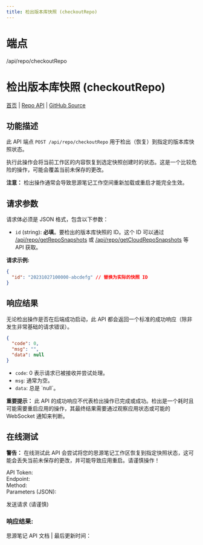 ```yaml
---
title: 检出版本库快照 (checkoutRepo)
---
```

# 端点

/api/repo/checkoutRepo

# 检出版本库快照 (checkoutRepo)

[首页](../index.html) | [Repo API](index.html) | [GitHub Source](https://github.com/siyuan-note/siyuan/blob/master/kernel/api/repo.go#L137)

## 功能描述

此 API 端点 `POST /api/repo/checkoutRepo` 用于检出（恢复）到指定的版本库快照状态。

执行此操作会将当前工作区的内容恢复到选定快照创建时的状态。这是一个比较危险的操作，可能会覆盖当前未保存的更改。

**注意：** 检出操作通常会导致思源笔记工作空间重新加载或重启才能完全生效。

## 请求参数

请求体必须是 JSON 格式，包含以下参数：

-   `id` (string): **必填**。要检出的版本库快照的 ID。这个 ID 可以通过 [/api/repo/getRepoSnapshots](getRepoSnapshots.html) 或 [/api/repo/getCloudRepoSnapshots](getCloudRepoSnapshots.html) 等 API 获取。

**请求示例:**

```json
{
  "id": "20231027100000-abcdefg" // 替换为实际的快照 ID
}
```

## 响应结果

无论检出操作是否在后端成功启动，此 API 都会返回一个标准的成功响应（除非发生非常基础的请求错误）。

```json
{
  "code": 0,
  "msg": "",
  "data": null
}
```

-   `code`: 0 表示请求已被接收并尝试处理。
-   `msg`: 通常为空。
-   `data`: 总是 \`null\`。

**重要提示：** 此 API 的成功响应不代表检出操作已完成或成功。检出是一个耗时且可能需要重启应用的操作，其最终结果需要通过观察应用状态或可能的 WebSocket 通知来判断。

## 在线测试

**警告：** 在线测试此 API 会尝试将您的思源笔记工作区恢复到指定快照状态，这可能会丢失当前未保存的更改，并可能导致应用重启。请谨慎操作！

API Token:   
Endpoint:   
Method:   
Parameters (JSON):  
  
发送请求 (请谨慎)

### 响应结果:

思源笔记 API 文档 | 最后更新时间：

